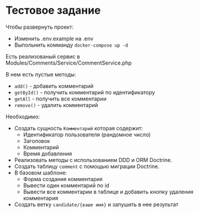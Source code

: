 # Тестовое задание
Чтобы развернуть проект:
* Изменить .env.example на .env
* Выпольнить комманду `docker-compose up -d`

Есть реализованый сервис в Modules/Comments/Service/CommentService.php

В нем есть пустые методы:
 * `add()` - добавить комментарий
 * `getById()` - получить комментарий по идентификатору
 * `getAll` - получить все комментарии
 * `remove()` - удалить комментарий

Необходимо:

* Создать сущность `Комментарий` которая содержит:
    * Идентификатор пользователя (рандомное число)
    * Заголовок
    * Комментарий
    * Время добавления
* Реализовать методы с использованием DDD и ORM Doctrine.
* Создать таблицу `comment` с помощью миграции Doctrine.
* В базовом шаблоне:
    * Форма создания комментария
    * Вывести один комментарий по id
    * Вывести все комментарии в таблице и добавить кнопку удаления комментария
* Создать ветку `candidate/{ваше имя}` и запушить в нее результат

